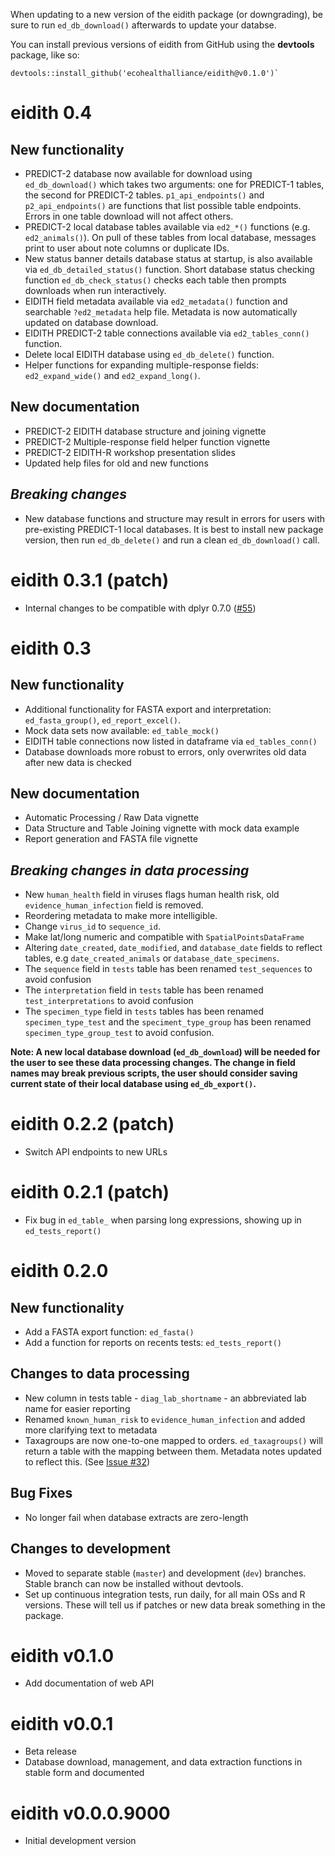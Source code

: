 When updating to a new version of the eidith package (or downgrading), be sure to run
`ed_db_download()` afterwards to update your databse.

You can install previous versions of eidith from GitHub using the **devtools**
package, like so:

```
devtools::install_github('ecohealthalliance/eidith@v0.1.0')`
```

# eidith 0.4

## New functionality

- PREDICT-2 database now available for download using `ed_db_download()` which takes
  two arguments: one for PREDICT-1 tables, the second for PREDICT-2 tables. `p1_api_endpoints()` 
  and `p2_api_endpoints()` are functions that list possible table endpoints. Errors in
  one table download will not affect others.
- PREDICT-2 local database tables available via `ed2_*()` functions (e.g. `ed2_animals()`). On 
  pull of these tables from local database, messages print to user about note columns or 
  duplicate IDs.
- New status banner details database status at startup, is also available via `ed_db_detailed_status()`
  function. Short database status checking function `ed_db_check_status()` checks each table
  then prompts downloads when run interactively.
- EIDITH field metadata available via `ed2_metadata()` function and searchable `?ed2_metadata` 
  help file. Metadata is now automatically updated on database download.
- EIDITH PREDICT-2 table connections available via `ed2_tables_conn()` function.
- Delete local EIDITH database using `ed_db_delete()` function.
- Helper functions for expanding multiple-response fields: `ed2_expand_wide()` and 
  `ed2_expand_long()`. 

## New documentation

- PREDICT-2 EIDITH database structure and joining vignette
- PREDICT-2 Multiple-response field helper function vignette
- PREDICT-2 EIDITH-R workshop presentation slides
- Updated help files for old and new functions

## *Breaking changes*

- New database functions and structure may result in errors for users with
  pre-existing PREDICT-1 local databases. It is best to install new package
  version, then run `ed_db_delete()` and run a clean `ed_db_download()` call.

# eidith 0.3.1 (patch)

- Internal changes to be compatible with dplyr 0.7.0 ([#55](https://github.com/ecohealthalliance/eidith/pull/55))

# eidith 0.3

## New functionality

- Additional functionality for FASTA export and interpretation: `ed_fasta_group()`,
  `ed_report_excel()`.
- Mock data sets now available: `ed_table_mock()`
- EIDITH table connections now listed in dataframe via `ed_tables_conn()`
- Database downloads more robust to errors, only overwrites old data after new data is checked

## New documentation

- Automatic Processing / Raw Data vignette
- Data Structure and Table Joining vignette with mock data example
- Report generation and FASTA file vignette

## *Breaking changes in data processing*

- New `human_health` field in viruses flags human health risk, old `evidence_human_infection` field is removed.
- Reordering metadata to make more intelligible.
- Change `virus_id` to `sequence_id`.
- Make lat/long numeric and compatible with `SpatialPointsDataFrame`
- Altering `date_created`, `date_modified`, and `database_date` fields to reflect tables, e.g `date_created_animals` or `database_date_specimens`.
- The `sequence` field in `tests` table has been renamed `test_sequences` to avoid confusion
- The `interpretation` field in `tests` table has been renamed `test_interpretations` to avoid confusion
- The `specimen_type` field in `tests` tables has been renamed `specimen_type_test` and the `speciment_type_group` has been renamed `specimen_type_group_test` to avoid confusion.

__Note: A new local database download (`ed_db_download`) will be needed for the user to see these data processing changes. The change in field names may break previous scripts, the user should consider saving current state of their local database using `ed_db_export()`.__



# eidith 0.2.2 (patch)

- Switch API endpoints to new URLs

# eidith 0.2.1 (patch)

- Fix bug in `ed_table_` when parsing long expressions, showing up in
  `ed_tests_report()`

# eidith 0.2.0

## New functionality

- Add a FASTA export function: `ed_fasta()`
- Add a function for reports on recents tests: `ed_tests_report()`

## Changes to data processing

 - New column in tests table - `diag_lab_shortname` - an abbreviated lab name for easier reporting
 - Renamed `known_human_risk` to `evidence_human_infection` and added more clarifying text to metadata
 - Taxagroups are now one-to-one mapped to orders. `ed_taxagroups()` will return a table with the
   mapping between them.  Metadata notes updated to reflect this. (See [Issue #32](https://github.com/ecohealthalliance/eidith/issues/32))
 
## Bug Fixes

 - No longer fail when database extracts are zero-length
 
## Changes to development

 - Moved to separate stable (`master`) and development (`dev`) branches. Stable
   branch can now be installed without devtools.
 - Set up continuous integration tests, run daily, for all main OSs and R versions. These will tell us if patches
   or new data break something in the package.
 
# eidith v0.1.0

* Add documentation of web API

# eidith v0.0.1

* Beta release
* Database download, management, and data extraction functions in stable
  form and documented

# eidith v0.0.0.9000

* Initial development version


